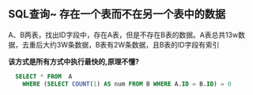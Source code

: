 ## SQL查询~ 存在一个表而不在另一个表中的数据

A、B两表，找出ID字段中，存在A表，但是不存在B表的数据。A表总共13w数据，去重后大约3W条数据，B表有2W条数据，且B表的ID字段有索引

__该方式是所有方式中执行最快的,原理不懂?__

``` sql 
  SELECT * FROM  A 
    WHERE (SELECT COUNT(1) AS num FROM B WHERE A.ID = B.ID) = 0
    
``` 
